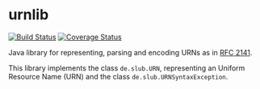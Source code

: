 # urnlib

[![Build Status](https://travis-ci.org/slub/urnlib.png?branch=master)](https://travis-ci.org/slub/urnlib)
[![Coverage Status](https://coveralls.io/repos/slub/urnlib/badge.png?branch=master)](https://coveralls.io/r/slub/urnlib?branch=master)

Java library for representing, parsing and encoding URNs as in [RFC 2141].

This library implements the class `de.slub.URN`, representing an Uniform
Resource Name (URN) and the class `de.slub.URNSyntaxException`.

[RFC 2141]: https://tools.ietf.org/html/rfc2141
